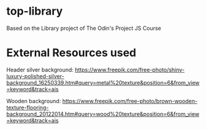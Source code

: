 # top-library
Based on the Library project of The Odin's Project JS Course

# External Resources used

Header silver background: https://www.freepik.com/free-photo/shiny-luxury-polished-silver-background_16250339.htm#query=metal%20texture&position=6&from_view=keyword&track=ais

Wooden background: https://www.freepik.com/free-photo/brown-wooden-texture-flooring-background_20122014.htm#query=wood%20texture&position=6&from_view=keyword&track=ais
